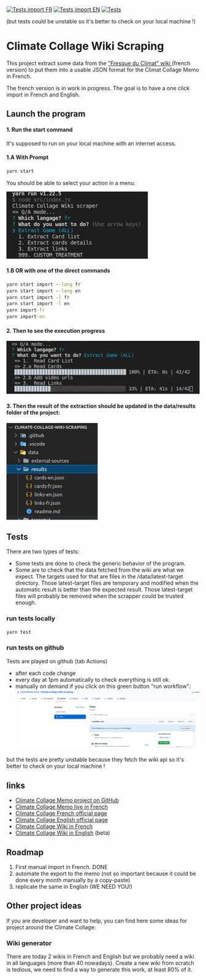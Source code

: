 [![Tests import FR](https://github.com/JulienRobberechts/climate-collage-wiki-scraping/actions/workflows/import-test-fr.yml/badge.svg)](https://github.com/JulienRobberechts/climate-collage-wiki-scraping/actions/workflows/import-test-fr.yml) [![Tests import EN](https://github.com/JulienRobberechts/climate-collage-wiki-scraping/actions/workflows/import-test-en.yml/badge.svg)](https://github.com/JulienRobberechts/climate-collage-wiki-scraping/actions/workflows/import-test-en.yml) [![Tests](https://github.com/JulienRobberechts/climate-collage-wiki-scraping/actions/workflows/test.yml/badge.svg)](https://github.com/JulienRobberechts/climate-collage-wiki-scraping/actions/workflows/test.yml)

(but tests could be unstable so it's better to check on your local machine !)

# Climate Collage Wiki Scraping

This project extract some data from the ["Fresque du Climat" wiki ](https://fresqueduclimat.org/wiki/index.php?title=Jeu_adulte) (french version) to put them into a usable JSON format for the Climat Collage Memo in French.

The french version is in work in progress. The goal is to have a one click import in French and English.

## Launch the program

#### 1. Run the start command

It's supposed to run on your local machine with an internet access.

#### 1.A With Prompt
```cmd
yarn start
```

You should be able to select your action in a menu:

![prompt](./doc/assets/screenshot-1-prompt.png)

#### 1.B OR with one of the direct commands

```cmd
yarn start import --lang fr
yarn start import --lang en
yarn start import -l fr
yarn start import -l en
yarn import-fr
yarn import-en
```
#### 2. Then to see the execution progress

![progress-bar](./doc/assets/screenshot-2-progress-bar.png)

#### 3. Then the result of the extraction should be updated in the data/results folder of the project:

![data-files](./doc/assets/screenshot-3-data-files.png)

## Tests

There are two types of tests:

- Some tests are done to check the generic behavior of the program.
- Some are to check that the data fetched from the wiki are what we expect. The targets used for that are files in the /data/latest-target directory. Those latest-target files are temporary and modified when the automatic result is better than the expected result. Those latest-target files will probably be removed when the scrapper could be trusted enough.

### run tests locally

```cmd
yarn test
```

### run tests on github

Tests are played on github (tab Actions)
- after each code change
- every day at 1pm automatically to check everything is still ok.
- manually on demand if you click on this green button "run workflow":
  ![run tests manually on github](./doc/assets/screenshot-4-run-tests-github.png)

but the tests are pretty unstable because they fetch the wiki api so it's better to check on your local machine !

## links

- [Climate Collage Memo project on GitHub](https://github.com/JulienRobberechts/memo-fresque-du-climat)
- [Climate Collage Memo live in French](https://memo-fresque-du-climat.onrender.com)
- [Climate Collage French official page](https://fresqueduclimat.org/)
- [Climate Collage English official page](https://climatecollage.org/)
- [Climate Collage Wiki in French](https://fresqueduclimat.org/wiki)
- [Climate Collage Wiki in English](https://fresqueduclimat.org/wiki/en) (beta)

## Roadmap

1. First manual import in French. DONE
2. automate the export to the memo (not so important because it could be done every month manually by a copy-paste)
3. replicate the same in English (WE NEED YOU!)

## Other project ideas

If you are developer and want to help, you can find here some ideas for project around the Climate Collage:

### Wiki generator

There are today 2 wikis in French and English but we probably need a wiki in all languages (more than 40 nowadays).
Create a new wiki from scratch is tedious, we need to find a way to generate this work, at least 80% of it.
